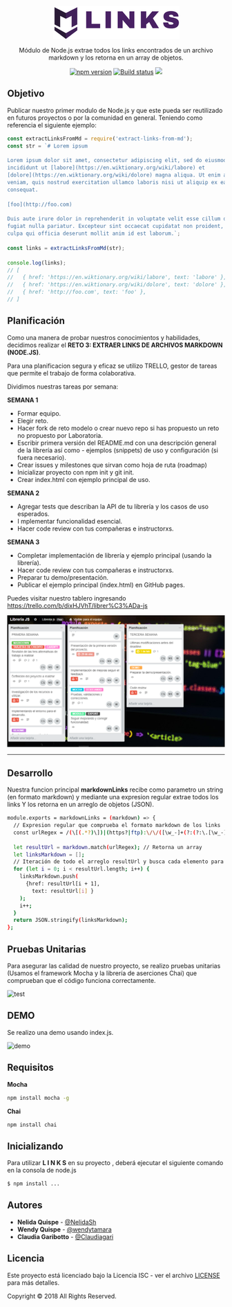 <p align="center">
	<img src="demo/assets/images/logo.png">
	</img>
</p>
<p align="center">
Módulo de Node.js extrae todos los links encontrados de un archivo markdown y los retorna en un array de objetos.
</p>
<p align="center">
  <a href="https://badge.fury.io/js/sweetalert"><img src="https://badge.fury.io/js/sweetalert.svg" alt="npm version" height="18"></a>
  <a href="https://travis-ci.org/t4t5/sweetalert"><img src="https://travis-ci.org/t4t5/sweetalert.svg" alt="Build status"/><a>
  <a href="https://github.com/t4t5/sweetalert/blob/master/LICENSE">
    <img src="https://img.shields.io/github/license/t4t5/sweetalert.svg" />
  </a>
</p>

##  Objetivo

Publicar nuestro primer modulo de Node.js
y que este pueda ser reutilizado en futuros proyectos o por la comunidad en general. Teniendo como referencia el siguiente
ejemplo:

```js
const extractLinksFromMd = require('extract-links-from-md');
const str = `# Lorem ipsum

Lorem ipsum dolor sit amet, consectetur adipiscing elit, sed do eiusmod tempor
incididunt ut [labore](https://en.wiktionary.org/wiki/labore) et
[dolore](https://en.wiktionary.org/wiki/dolore) magna aliqua. Ut enim ad minim
veniam, quis nostrud exercitation ullamco laboris nisi ut aliquip ex ea commodo
consequat.

[foo](http://foo.com)

Duis aute irure dolor in reprehenderit in voluptate velit esse cillum dolore eu
fugiat nulla pariatur. Excepteur sint occaecat cupidatat non proident, sunt in
culpa qui officia deserunt mollit anim id est laborum.`;

const links = extractLinksFromMd(str);

console.log(links);
// [
//   { href: 'https://en.wiktionary.org/wiki/labore', text: 'labore' },
//   { href: 'https://en.wiktionary.org/wiki/dolore', text: 'dolore' },
//   { href: 'http://foo.com', text: 'foo' },
// ]
```

## Planificación

Como una manera de probar nuestros conocimientos y habilidades, decidimos realizar el **RETO 3: EXTRAER LINKS DE ARCHIVOS MARKDOWN (NODE.JS)**.

Para una planificacion segura y eficaz se utilizo TRELLO,  gestor de tareas que permite el trabajo de forma colaborativa.

Dividimos nuestras tareas por semana:

**SEMANA 1**
- Formar equipo.
- Elegir reto.
- Hacer fork de reto modelo o crear nuevo repo si has propuesto un reto no propuesto por Laboratoria.
- Escribir primera versión del README.md con una descripción general de la librería así como - ejemplos (snippets) de uso y configuración (si fuera necesario).
- Crear issues y milestones que sirvan como hoja de ruta (roadmap)
- Inicializar proyecto con npm init y git init.
- Crear index.html con ejemplo principal de uso.


**SEMANA 2**
- Agregar tests que describan la API de tu librería y los casos de uso esperados.
- I mplementar funcionalidad esencial.
- Hacer code review con tus compañeras e instructorxs.

**SEMANA 3**

- Completar implementación de librería y ejemplo principal (usando la librería).
- Hacer code review con tus compañeras e instructorxs.
- Preparar tu demo/presentación.
- Publicar el ejemplo principal (index.html) en GitHub pages.

Puedes visitar nuestro tablero ingresando https://trello.com/b/dixHJVhT/librer%C3%ADa-js

![planificación](demo/assets/images/TRELLO.png)

***

##  Desarrollo

Nuestra funcion principal **markdownLinks** recibe como parametro un string (en formato markdown) y mediante una expresion regular extrae todos los links Y los retorna en un arreglo de objetos (JSON).

```bash
module.exports = markdownLinks = (markdown) => {
  // Expresion regular que comprueba el formato markdown de los links
  const urlRegex = /(\[(.*?)\])|(https?|ftp):\/\/([\w_-]+(?:(?:\.[\w_-]+)+))([\w.,@?^=%&:/~+#-]*[\w@?^=%&/~+#-])?/gi;

  let resultUrl = markdown.match(urlRegex); // Retorna un array
  let linksMarkdown = [];
  // Iteración de todo el arreglo resultUrl y busca cada elemento para almacenarlo con push en linksMarkdown
  for (let i = 0; i < resultUrl.length; i++) {
    linksMarkdown.push(
      {href: resultUrl[i + 1],
        text: resultUrl[i] }
    );
    i++;
  }
  return JSON.stringify(linksMarkdown);
};

```

##  Pruebas Unitarias

Para asegurar las calidad de nuestro proyecto, se realizo pruebas unitarias
(Usamos el framework Mocha y la librería de aserciones Chai)
que comprueban que el código funciona correctamente.

![test](https://j.gifs.com/86Klp3.gif)

## DEMO

Se realizo una demo usando index.js.

![demo](https://j.gifs.com/JqWR0K.gif)


##  Requisitos

**Mocha**

```bash
npm install mocha -g
```

**Chai**

```bash
npm install chai
```

##  Inicializando

Para utilizar **L I N K S** en su proyecto , deberá ejecutar el siguiente comando en la consola de node.js


```bash
$ npm install ...
```

## Autores

- **Nelida Quispe** - [@NelidaSh](https://github.com/NelidaSh)
- **Wendy Quispe** - [@wendytamara](https://github.com/wendytamara)
- **Claudia Garibotto** - [@Claudiagari](https://github.com/Claudiagari)

## Licencia

Este proyecto está licenciado bajo la Licencia ISC - ver el archivo [LICENSE](https://www.isc.org) para más detalles.

Copyright &copy; 2018 All Rights Reserved.
